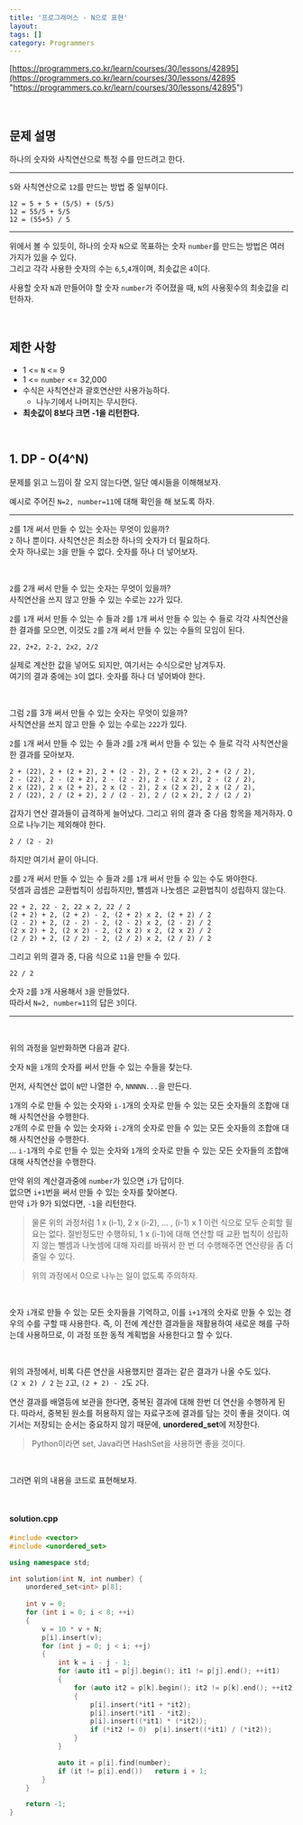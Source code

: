 ```yaml
---
title: '프로그래머스 - N으로 표현'
layout: 
tags: []
category: Programmers
---
```

[https://programmers.co.kr/learn/courses/30/lessons/42895](https://programmers.co.kr/learn/courses/30/lessons/42895 "https://programmers.co.kr/learn/courses/30/lessons/42895")

&nbsp;

## 문제 설명

하나의 숫자와 사칙연산으로 특정 수를 만드려고 한다.

------------

``5``와 사칙연산으로 ``12``를 만드는 방법 중 일부이다.

	12 = 5 + 5 + (5/5) + (5/5)
	12 = 55/5 + 5/5
	12 = (55+5) / 5

------------

위에서 볼 수 있듯이, 하나의 숫자 ``N``으로 목표하는 숫자 ``number``를 만드는
방법은 여러 가지가 있을 수 있다.  
그리고 각각 사용한 숫자의 수는 ``6``,``5``,``4``개이며, 최솟값은 ``4``이다.

사용할 숫자 ``N``과 만들어야 할 숫자 ``number``가 주어졌을 때,
``N``의 사용횟수의 최솟값을 리턴하자.

&nbsp;

## 제한 사항
- 1 <= ``N`` <= 9
- 1 <= ``number`` <= 32,000
- 수식은 사칙연산과 괄호연산만 사용가능하다.
	- 나누기에서 나머지는 무시한다.
- **최솟값이 8보다 크면 -1을 리턴한다.**

&nbsp;

## 1. DP - O(4^N)

문제를 읽고 느낌이 잘 오지 않는다면, 일단 예시들을 이해해보자.

예시로 주어진 ``N=2, number=11``에 대해 확인을 해 보도록 하자.

------------
``2``를 1개 써서 만들 수 있는 숫자는 무엇이 있을까?  
``2`` 하나 뿐이다. 사칙연산은 최소한 하나의 숫자가 더 필요하다.  
숫자 하나로는 ``3``을 만들 수 없다. 숫자를 하나 더 넣어보자.

&nbsp;

``2``를 2개 써서 만들 수 있는 숫자는 무엇이 있을까?  
사칙연산을 쓰지 않고 만들 수 있는 수로는 ``22``가 있다.

``2``를 ``1``개 써서 만들 수 있는 수 들과
``2``를 ``1``개 써서 만들 수 있는 수 들로
각각 사칙연산을 한 결과를 모으면, 이것도 ``2``를 ``2``개 써서 만들 수 있는
수들의 모임이 된다.

	22, 2+2, 2-2, 2x2, 2/2

실제로 계산한 값을 넣어도 되지만, 여기서는 수식으로만 남겨두자.  
여기의 결과 중에는 ``3``이 없다. 숫자를 하나 더 넣어봐야 한다.

&nbsp;

그럼 ``2``를 3개 써서 만들 수 있는 숫자는 무엇이 있을까?  
사칙연산을 쓰지 않고 만들 수 있는 수로는 ``222``가 있다.

``2``를 ``1``개 써서 만들 수 있는 수 들과
``2``를 ``2``개 써서 만들 수 있는 수 들로
각각 사칙연산을 한 결과를 모아보자.

	2 + (22), 2 + (2 + 2), 2 + (2 - 2), 2 + (2 x 2), 2 + (2 / 2),
	2 - (22), 2 - (2 + 2), 2 - (2 - 2), 2 - (2 x 2), 2 - (2 / 2),
	2 x (22), 2 x (2 + 2), 2 x (2 - 2), 2 x (2 x 2), 2 x (2 / 2),
	2 / (22), 2 / (2 + 2), 2 / (2 - 2), 2 / (2 x 2), 2 / (2 / 2)

갑자기 연산 결과들이 급격하게 늘어났다. 
그리고 위의 결과 중 다음 항목을 제거하자. 0으로 나누기는 제외해야 한다.

	2 / (2 - 2)


하지만 여기서 끝이 아니다.

``2``를 ``2``개 써서 만들 수 있는 수 들과
``2``를 ``1``개 써서 만들 수 있는 수도 봐야한다.  
덧셈과 곱셈은 교환법칙이 성립하지만, 뺄셈과 나눗셈은 교환법칙이 성립하지 않는다.

	22 + 2, 22 - 2, 22 x 2, 22 / 2
	(2 + 2) + 2, (2 + 2) - 2, (2 + 2) x 2, (2 + 2) / 2
	(2 - 2) + 2, (2 - 2) - 2, (2 - 2) x 2, (2 - 2) / 2
	(2 x 2) + 2, (2 x 2) - 2, (2 x 2) x 2, (2 x 2) / 2
	(2 / 2) + 2, (2 / 2) - 2, (2 / 2) x 2, (2 / 2) / 2

그리고 위의 결과 중, 다음 식으로 ``11``을 만들 수 있다.

	22 / 2

숫자 ``2``를 ``3``개 사용해서 ``3``을 만들었다.  
따라서 ``N=2, number=11``의 답은 ``3``이다.

------------

&nbsp;

위의 과정을 일반화하면 다음과 같다.

숫자 ``N``을 ``i``개의 숫자를 써서 만들 수 있는 수들을 찾는다.  

먼저, 사칙연산 없이 ``N``만 나열한 수, ``NNNNN...``을 만든다.

``1``개의 수로 만들 수 있는 숫자와 ``i-1``개의 숫자로 만들 수 있는
모든 숫자들의 조합애 대해 사칙연산을 수행한다.  
``2``개의 수로 만들 수 있는 숫자와 ``i-2``개의 숫자로 만들 수 있는
모든 숫자들의 조합애 대해 사칙연산을 수행한다.  
...
``i-1``개의 수로 만들 수 있는 숫자와 ``1``개의 숫자로 만들 수 있는
모든 숫자들의 조합애 대해 사칙연산을 수행한다.

만약 위의 계산결과중에 ``number``가 있으면 ``i``가 답이다.  
없으면 ``i+1``번을 써서 만들 수 있는 숫자를 찿아본다.  
만약 ``i``가 9가 되었다면, ``-1``을 리턴한다.

> 물론 위의 과정처럼 1 x (i-1), 2 x (i-2), ... , (i-1) x 1 이런 식으로
> 모두 순회할 필요는 없다. 절반정도만 수행하되, 1 x (i-1)에 대해 연산할 때
> 교환 법칙이 성립하지 않는 뺄셈과 나눗셈에 대해 자리를 바꿔서 한 번 더
> 수행해주면 연산량을 좀 더 줄일 수 있다.

> 위의 과정에서 0으로 나누는 일이 없도록 주의하자.

&nbsp;

숫자 ``i``개로 만들 수 있는 모든 숫자들을 기억하고, 이를 ``i+1``개의 숫자로
만들 수 있는 경우의 수를 구할 때 사용한다. 즉, 이 전에 계산한 결과들을 재활용하여
새로운 해를 구하는데 사용하므로, 이 과정 또한 동적 계획법을 사용한다고 할 수 있다.

&nbsp;

위의 과정에서, 비록 다른 연산을 사용했지만 결과는 같은 결과가 나올 수도 있다.  
``(2 x 2) / 2`` 는 ``2``고, ``(2 + 2) - 2``도 ``2``다.

연산 결과를 배열등에 보관을 한다면, 중복된 결과에 대해 한번 더 연산을 수행하게
된다. 따라서, 중복된 원소를 허용하지 않는 자료구조에 결과를 담는 것이 좋을 것이다.
여기서는 저장되는 순서는 중요하지 않기 때문에, **unordered_set**에 저장한다.

> Python이라면 set, Java라면 HashSet을 사용하면 좋을 것이다.

&nbsp;

그러면 위의 내용을 코드로 표현해보자.

&nbsp;

#### solution.cpp
```cpp
#include <vector>
#include <unordered_set>

using namespace std;

int solution(int N, int number) {
	unordered_set<int> p[8];
    
    int v = 0;
	for (int i = 0; i < 8; ++i)
	{
		v = 10 * v + N;
		p[i].insert(v);
		for (int j = 0; j < i; ++j)
		{
			int k = i - j - 1;
			for (auto it1 = p[j].begin(); it1 != p[j].end(); ++it1)
			{
				for (auto it2 = p[k].begin(); it2 != p[k].end(); ++it2)
				{
					p[i].insert(*it1 + *it2);
					p[i].insert(*it1 - *it2);
					p[i].insert((*it1) * (*it2));
					if (*it2 != 0)	p[i].insert((*it1) / (*it2));
				}
			}

			auto it = p[i].find(number);
			if (it != p[i].end())   return i + 1;
		}
	}

	return -1;
}
```

&nbsp;
